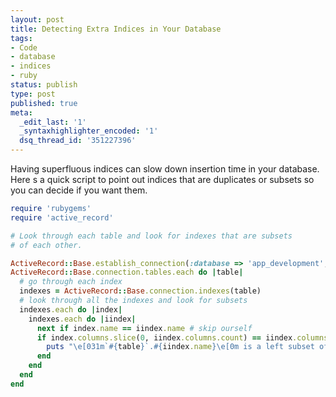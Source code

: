 ```yaml
---
layout: post
title: Detecting Extra Indices in Your Database
tags:
- Code
- database
- indices
- ruby
status: publish
type: post
published: true
meta:
  _edit_last: '1'
  _syntaxhighlighter_encoded: '1'
  dsq_thread_id: '351227396'
---
```

Having superfluous indices can slow down insertion time in your database. Here s a quick script to point out indices that are duplicates or subsets so you can decide if you want them.

``` ruby
require 'rubygems'
require 'active_record'

# Look through each table and look for indexes that are subsets
# of each other.

ActiveRecord::Base.establish_connection(:database => 'app_development', :adapter => 'mysql')
ActiveRecord::Base.connection.tables.each do |table|
  # go through each index
  indexes = ActiveRecord::Base.connection.indexes(table)
  # look through all the indexes and look for subsets
  indexes.each do |index|
    indexes.each do |iindex|
      next if index.name == iindex.name # skip ourself
      if index.columns.slice(0, iindex.columns.count) == iindex.columns
        puts "\e[031m`#{table}`.#{iindex.name}\e[0m is a left subset of \e[032m`#{table}`.#{index.name}\e[0m !!!"
      end
    end
  end
end
```
